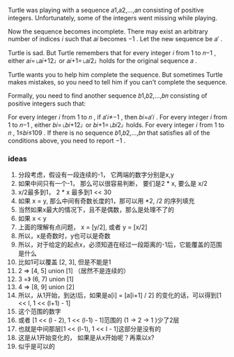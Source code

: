 Turtle was playing with a sequence 𝑎1,𝑎2,…,𝑎𝑛
 consisting of positive integers. Unfortunately, some of the integers went missing while playing.

Now the sequence becomes incomplete. There may exist an arbitrary number of indices 𝑖
 such that 𝑎𝑖
 becomes −1
. Let the new sequence be 𝑎′
.

Turtle is sad. But Turtle remembers that for every integer 𝑖
 from 1
 to 𝑛−1
, either 𝑎𝑖=⌊𝑎𝑖+12⌋
 or 𝑎𝑖+1=⌊𝑎𝑖2⌋
 holds for the original sequence 𝑎
.

Turtle wants you to help him complete the sequence. But sometimes Turtle makes mistakes, so you need to tell him if you can't complete the sequence.

Formally, you need to find another sequence 𝑏1,𝑏2,…,𝑏𝑛
 consisting of positive integers such that:

For every integer 𝑖
 from 1
 to 𝑛
, if 𝑎′𝑖≠−1
, then 𝑏𝑖=𝑎′𝑖
.
For every integer 𝑖
 from 1
 to 𝑛−1
, either 𝑏𝑖=⌊𝑏𝑖+12⌋
 or 𝑏𝑖+1=⌊𝑏𝑖2⌋
 holds.
For every integer 𝑖
 from 1
 to 𝑛
, 1≤𝑏𝑖≤109
.
If there is no sequence 𝑏1,𝑏2,…,𝑏𝑛
 that satisfies all of the conditions above, you need to report −1
.


### ideas
1. 分段考虑，假设有一段连续的-1， 它两端的数字分别是x,y
2. 如果中间只有一个-1， 那么可以很容易判断， 要们是2 * x, 要么是 x/2
3. x/2最多到1， 2 * x 最多到1 << 30
4. 如果 x = y, 那么中间有奇数长度的1，那可以用 *2, /2 的序列填充
5. 当然如果x最大的情况下，且不是偶数，那么是处理不了的
6. 如果 x < y
7. 上面的理解有点问题， x = [y/2], 或者 y = [x/2]
8. 所以，x是奇数时，y也可以是奇数
9. 所以，对于给定的起点x，必须知道在经过一段距离的-1后，它能覆盖的范围是什么
10. 比如1可以覆盖 [2, 3], 但是不能是1
11. 2 => [4, 5] union [1] （居然不是连续的）
12.  3 =》 (6, 7) union [1]
13.  4 => [8, 9] union [2]
14.  所以，从1开始，到达l后，如果是a[i] = [a[i+1] / 2] 的变化的话，可以得到[1 << l, 1 << (l+1) - 1]
15.  这个范围的数字
16.  或者 [1 << (l - 2), 1 << (l-1) - 1]范围的 (1 -> 2 -> 1 )少了2层
17.  也就是中间那层[1 << (l-1), 1 << l - 1]这部分是没有的
18.  这是从1开始变化的， 如果是从x开始呢？再乘以x?
19.  似乎是可以的